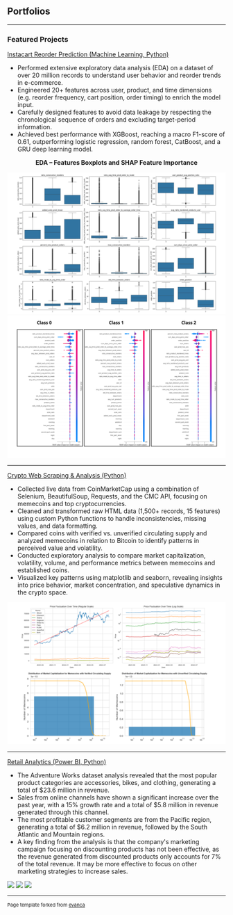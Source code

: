## Portfolios

---

### Featured Projects
[Instacart Reorder Prediction (Machine Learning, Python)](https://github.com/karinablk/instacart-project)
- Performed extensive exploratory data analysis (EDA) on a dataset of over 20 million records to understand user behavior and reorder trends in e-commerce.
- Engineered 20+ features across user, product, and time dimensions (e.g. reorder frequency, cart position, order timing) to enrich the model input.
- Carefully designed features to avoid data leakage by respecting the chronological sequence of orders and excluding target-period information.
- Achieved best performance with XGBoost, reaching a macro F1-score of 0.61, outperforming logistic regression, random forest, CatBoost, and a GRU deep learning model.
<p align="center"><strong>EDA – Features Boxplots and SHAP Feature Importance</strong></p>
<img src="images/instacart_features.jpg?raw=true"/>
<img src="images/instacart_shap_classes.png?raw=true"/>

---

[Crypto Web Scraping & Analysis (Python)](https://github.com/karinablk/crypto-webscraping-project/tree/main)
- Collected live data from CoinMarketCap using a combination of Selenium, BeautifulSoup, Requests, and the CMC API, focusing on memecoins and top cryptocurrencies.
- Cleaned and transformed raw HTML data (1,500+ records, 15 features) using custom Python functions to handle inconsistencies, missing values, and data formatting.
- Compared coins with verified vs. unverified circulating supply and analyzed memecoins in relation to Bitcoin to identify patterns in perceived value and volatility.
- Conducted exploratory analysis to compare market capitalization, volatility, volume, and performance metrics between memecoins and established coins.
- Visualized key patterns using matplotlib and seaborn, revealing insights into price behavior, market concentration, and speculative dynamics in the crypto space.
<img src="images/webscraping_project.png?raw=true"/>

---

[Retail Analytics (Power BI, Python)](https://app.powerbi.com/view?r=eyJrIjoiMWNjN2QwOWEtZDIzNy00NWU1LWE1ZGItODg2MTAyZTkwNWFkIiwidCI6IjZmMGJiNzJmLTUzNzctNGRkZi05MzZhLWI2YzcyYmYyMWFlMiIsImMiOjF9)
- The Adventure Works dataset analysis revealed that the most popular product categories are accessories, bikes, and clothing, generating a total of $23.6 million in revenue.
- Sales from online channels have shown a significant increase over the past year, with a 15% growth rate and a total of $5.8 million in revenue generated through this channel.
- The most profitable customer segments are from the Pacific region, generating a total of $6.2 million in revenue, followed by the South Atlantic and Mountain regions.
- A key finding from the analysis is that the company's marketing campaign focusing on discounting products has not been effective, as the revenue generated from discounted products only accounts for 7% of the total revenue. It may be more effective to focus on other marketing strategies to increase sales.
<img src="images/Retail Analytic.png?raw=true"/>
<img src="images/Retail Analytic2.png?raw=true"/>
<img src="images/Retail Analytic1.png?raw=true"/>





---
<p style="font-size:11px">Page template forked from <a href="https://github.com/evanca/quick-portfolio">evanca</a></p>
<!-- Remove above link if you don't want to attibute -->
